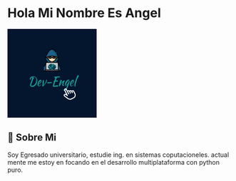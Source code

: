 
# Hola Mi Nombre Es Angel


![Screenshot of a comment on a GitHub issue showing an image, added in the Markdown, of an Octocat smiling and raising a tentacle.](iconDev.png)


## 🚀 Sobre Mi
Soy Egresado universitario, estudie ing. en sistemas coputacioneles.
actual mente me estoy en focando en el desarrollo multiplataforma con python puro.


